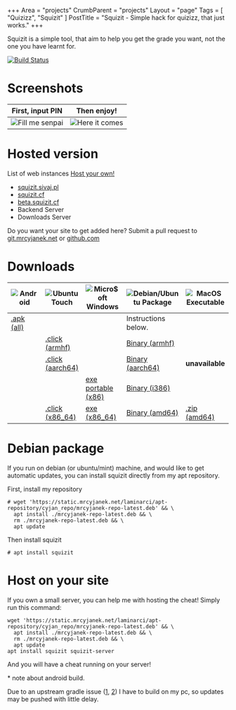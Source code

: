 +++
Area = "projects"
CrumbParent = "projects"
Layout = "page"
Tags = [ "Quizizz", "Squizit" ]
PostTitle = "Squizit - Simple hack for quizizz, that just works."
+++

Squizit is a simple tool, that aim to help you get the grade you want, not the one you have learnt for.

[![Build Status](https://ci.mrcyjanek.net/badge/build-squizit.svg)](https://ci.mrcyjanek.net/jobs/build-squizit)

# Screenshots

| First, input PIN | Then enjoy! |
| ---------------- | ----------- |
| ![Fill me senpai](https://mrcyjanek.net/projects/squizit/static/input-pin.png) | ![Here it comes](https://mrcyjanek.net/projects/squizit/static/answers.png) |

# Hosted version

List of web instances [Host your own!](#host-on-your-site)

<!--
  Add new instances to the bottom of this list.
-->
 - [squizit.sivaj.pl](https://squizit.sivaj.pl/) <span id="squizitsivajpl"></span>
 - [squizit.cf](https://squizit.cf) <span id="squizitcf"></span>
 - [beta.squizit.cf](https://beta.squizit.cf/) <span id="betasquizitcf"></span>
 - Backend Server <span id="backend"></span>
 - Downloads Server <span id="downloads"></span>

Do you want your site to get added here? Submit a pull request to [git.mrcyjanek.net](https://git.mrcyjanek.net/mrcyjanek/mysite) or [github.com](https://github.com/MrCyjaneK/mysite)

<script>
function updateVersion(url, name) {
  let started = new Date().getTime();
  fetch(url+"/api/version")
    .then(r => r.text())
    .then(r => {
      let ended = new Date().getTime();
      let ms = Number(ended - started).toFixed(0);
      document.getElementById(name).innerHTML = "<span style=\"color: green;\">online <span style=\"color: yellow;\">["+ms+" ms]</span></span> "+r.substr(0,32).replaceAll(/&/g, "&amp;")
      .replaceAll(/</g, "&lt;")
      .replaceAll(/>/g, "&gt;")
      .replaceAll(/"/g, "&quot;")
      .replaceAll(/'/g, "&#039;")
    })
    .catch(e => {
      console.log(e.toString())
      let ended = new Date().getTime();
      let ms = Number(ended - started).toFixed(0);
      document.getElementById(name).innerHTML = "<span title=\""+e.toString().replaceAll('"', '')+"\" style=\"color: red;\">offline <span style=\"color: yellow;\">["+ms+" ms]</span> <b onclick=\"alert('"+e.toString().replaceAll('"', '')+"')\" style=\"color: white\">[?]</b></span>"
    })
}
setTimeout(() => updateVersion("https://squizit.sivaj.pl", "squizitsivajpl"))
setTimeout(() => updateVersion("https://squizit.cf", "squizitcf"))
setTimeout(() => updateVersion("https://beta.squizit.cf", "betasquizitcf"))
setTimeout(() => updateVersion("https://squiz.mrcyjanek.net", "backend"))
setTimeout(() => updateVersion("https://static.mrcyjanek.net", "downloads"))
</script>

# Downloads

| ![Android](/static/icons/android-icon.svg) | ![Ubuntu Touch](/static/icons/ubuntu-icon.svg) | ![Micro$oft Windows](/static/icons/microsoft-icon.svg) | ![Debian/Ubuntu Package](/static/icons/debian-icon.svg) | ![MacOS Executable](/static/icons/apple-tile.svg) |
| --- | --- | --- | --- | --- |
| [.apk (all)](https://static.mrcyjanek.net/laminarci/build-squizit/latest/squizit.android.all.apk) | | | Instructions below. |
|  | [.click (armhf)](https://static.mrcyjanek.net/laminarci/build-squizit/latest/squizit_arm.click) | | [Binary (armhf)](https://static.mrcyjanek.net/laminarci/build-squizit/latest/squizit_linux_armhf) |
|  | [.click (aarch64)](https://static.mrcyjanek.net/laminarci/build-squizit/latest/squizit_arm64.click) | | [Binary (aarch64)](https://static.mrcyjanek.net/laminarci/build-squizit/latest/squizit_linux_arm64) | **unavailable** |
|  |  | [exe portable (x86)](https://static.mrcyjanek.net/laminarci/build-squizit/latest/squizit_windows_386.exe) | [Binary (i386)](https://static.mrcyjanek.net/laminarci/build-squizit/latest/squizit_linux_386) |
|  | [.click (x86_64)](https://static.mrcyjanek.net/laminarci/build-squizit/latest/squizit_amd64.click) | [exe (x86_64)](https://static.mrcyjanek.net/laminarci/build-squizit/latest/squizit_windows_amd64.exe) | [Binary (amd64)](https://static.mrcyjanek.net/laminarci/build-squizit/latest/squizit_linux_amd64) | [.zip (amd64)](https://static.mrcyjanek.net/laminarci/build-squizit/latest/squizit_darwin_amd64.zip) |

# Debian package

If you run on debian (or ubuntu/mint) machine, and would like to get automatic updates, you can install squizit directly from my apt repository.

First, install my repository

```plain
# wget 'https://static.mrcyjanek.net/laminarci/apt-repository/cyjan_repo/mrcyjanek-repo-latest.deb' && \
  apt install ./mrcyjanek-repo-latest.deb && \
  rm ./mrcyjanek-repo-latest.deb && \
  apt update
```

Then install squizit

```plain
# apt install squizit
```

# Host on your site

If you own a small server, you can help me with hosting the cheat! Simply run this command:

```plain
wget 'https://static.mrcyjanek.net/laminarci/apt-repository/cyjan_repo/mrcyjanek-repo-latest.deb' && \
  apt install ./mrcyjanek-repo-latest.deb && \
  rm ./mrcyjanek-repo-latest.deb && \
  apt update
apt install squizit squizit-server
```

And you will have a cheat running on your server!


\* note about android build.

Due to an upstream gradle issue ([1](https://github.com/gradle/gradle/issues/14528), [2](https://github.com/gradle/gradle/issues/12731)) I have to build on my pc, so updates may be pushed with little delay.
